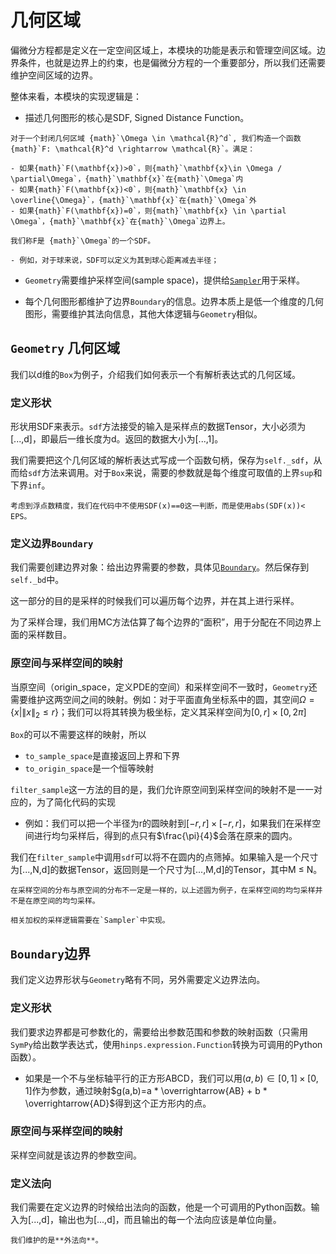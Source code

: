 # 几何区域

偏微分方程都是定义在一定空间区域上，本模块的功能是表示和管理空间区域。边界条件，也就是边界上的约束，也是偏微分方程的一个重要部分，所以我们还需要维护空间区域的边界。

整体来看，本模块的实现逻辑是：

- 描述几何图形的核心是SDF, Signed Distance Function。

```{admonition} SDF的定义
对于一个封闭几何区域 {math}`\Omega \in \mathcal{R}^d`, 我们构造一个函数{math}`F: \mathcal{R}^d \rightarrow \mathcal{R}`。满足：

- 如果{math}`F(\mathbf{x})>0`，则{math}`\mathbf{x}\in \Omega / \partial\Omega`，{math}`\mathbf{x}`在{math}`\Omega`内
- 如果{math}`F(\mathbf{x})<0`，则{math}`\mathbf{x} \in \overline{\Omega}`，{math}`\mathbf{x}`在{math}`\Omega`外
- 如果{math}`F(\mathbf{x})=0`，则{math}`\mathbf{x} \in \partial \Omega`，{math}`\mathbf{x}`在{math}`\Omega`边界上。

我们称F是 {math}`\Omega`的一个SDF。
```
    - 例如，对于球来说，SDF可以定义为其到球心距离减去半径；
- `Geometry`需要维护采样空间(sample space)，提供给[`Sampler`](data.md#sampler采样器)用于采样。
   
- 每个几何图形都维护了边界`Boundary`的信息。边界本质上是低一个维度的几何图形，需要维护其法向信息，其他大体逻辑与`Geometry`相似。


## `Geometry` 几何区域

我们以d维的`Box`为例子，介绍我们如何表示一个有解析表达式的几何区域。

### 定义形状

形状用SDF来表示。`sdf`方法接受的输入是采样点的数据Tensor，大小必须为[...,d]，即最后一维长度为d。返回的数据大小为[...,1]。

我们需要把这个几何区域的解析表达式写成一个函数句柄，保存为`self._sdf`，从而给`sdf`方法来调用。对于`Box`来说，需要的参数就是每个维度可取值的上界`sup`和下界`inf`。

```{admonition} 注意
考虑到浮点数精度，我们在代码中不使用SDF(x)==0这一判断，而是使用abs(SDF(x))< EPS。
```

### 定义边界`Boundary`

我们需要创建边界对象：给出边界需要的参数，具体见[`Boundary`](#boundary边界)。然后保存到`self._bd`中。

这一部分的目的是采样的时候我们可以遍历每个边界，并在其上进行采样。

为了采样合理，我们用MC方法估算了每个边界的“面积”，用于分配在不同边界上面的采样数目。

### 原空间与采样空间的映射

当原空间（origin_space，定义PDE的空间）和采样空间不一致时，`Geometry`还需要维护这两空间之间的映射。例如：对于平面直角坐标系中的圆，其空间$\Omega = \{x| \|x\|_2 \le r \}$；我们可以将其转换为极坐标，定义其采样空间为$[0,r]\times[0,2\pi]$

`Box`的可以不需要这样的映射，所以
- `to_sample_space`是直接返回上界和下界
- `to_origin_space`是一个恒等映射

`filter_sample`这一方法的目的是，我们允许原空间到采样空间的映射不是一一对应的，为了简化代码的实现
- 例如：我们可以把一个半径为r的圆映射到$[-r,r] \times [-r,r]$，如果我们在采样空间进行均匀采样后，得到的点只有$\frac{\pi}{4}$会落在原来的圆内。

我们在`filter_sample`中调用`sdf`可以将不在圆内的点筛掉。如果输入是一个尺寸为[...,N,d]的数据Tensor，返回则是一个尺寸为[...,M,d]的Tensor，其中M $\le$ N。

 
```{admonition} 提示
在采样空间的分布与原空间的分布不一定是一样的，以上述圆为例子，在采样空间的均匀采样并不是在原空间的均匀采样。

相关加权的采样逻辑需要在`Sampler`中实现。
```
## `Boundary`边界

我们定义边界形状与`Geometry`略有不同，另外需要定义边界法向。
### 定义形状

我们要求边界都是可参数化的，需要给出参数范围和参数的映射函数（只需用`SymPy`给出数学表达式，使用`hinps.expression.Function`转换为可调用的Python函数）。

- 如果是一个不与坐标轴平行的正方形ABCD，我们可以用$(a,b) \in [0,1]\times[0,1]$作为参数，通过映射$g(a,b)=a * \overrightarrow{AB} + b * \overrightarrow{AD}$得到这个正方形内的点。


### 原空间与采样空间的映射

采样空间就是该边界的参数空间。

### 定义法向
我们需要在定义边界的时候给出法向的函数，他是一个可调用的Python函数。输入为[...,d]，输出也为[...,d]，而且输出的每一个法向应该是单位向量。

```{admonition} 注意
我们维护的是**外法向**。
```